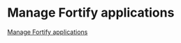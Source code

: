 # Manage Fortify applications

[Manage Fortify applications](snippets/manage-fortify-applications.md ':include')